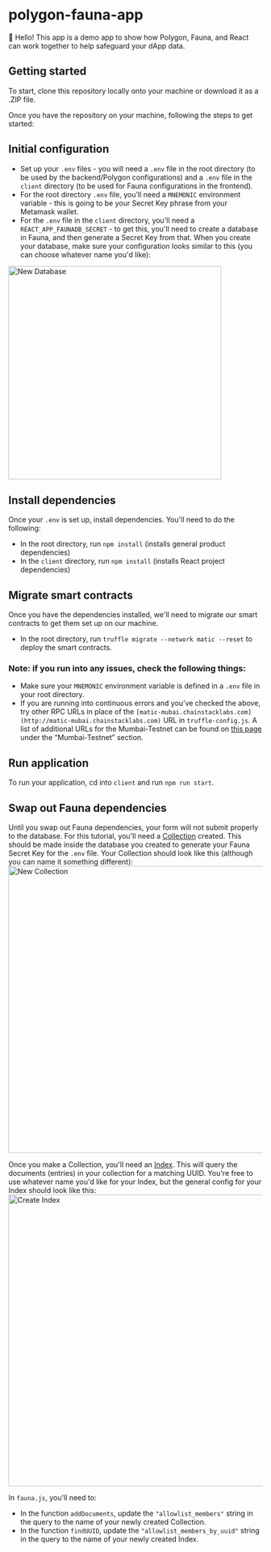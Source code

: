 # polygon-fauna-app
👋 Hello! This app is a demo app to show how Polygon, Fauna, and React can work together to help safeguard your dApp data.

## Getting started
To start, clone this repository locally onto your machine or download it as a .ZIP file.

Once you have the repository on your machine, following the steps to get started:

## Initial configuration
* Set up your `.env` files - you will need a `.env` file in the root directory (to be used by the backend/Polygon configurations) and a `.env` file in the `client` directory (to be used for Fauna configurations in the frontend).
* For the root directory `.env` file, you'll need a `MNEMONIC` environment variable - this is going to be your Secret Key phrase from your Metamask wallet.
* For the `.env` file in the `client` directory, you'll need a `REACT_APP_FAUNADB_SECRET` - to get this, you'll need to create a database in Fauna, and then generate a Secret Key from that. When you create your database, make sure your configuration looks similar to this (you can choose whatever name you'd like):
<img width="422" alt="New Database" src="https://user-images.githubusercontent.com/12901850/150664291-6078db5c-9ba8-480b-bc95-03ffda81e06e.png">

## Install dependencies
Once your `.env` is set up, install dependencies. You'll need to do the following:
* In the root directory, run `npm install` (installs general product dependencies)
* In the `client` directory, run `npm install` (installs React project dependencies)

## Migrate smart contracts
Once you have the dependencies installed, we'll need to migrate our smart contracts to get them set up on our machine.
* In the root directory, run `truffle migrate --network matic --reset` to deploy the smart contracts.

### Note: if you run into any issues, check the following things:
* Make sure your `MNEMONIC` environment variable is defined in a `.env` file in your root directory.
* If you are running into continuous errors and you’ve checked the above, try other RPC URLs in place of the `[matic-mubai.chainstacklabs.com](http://matic-mubai.chainstacklabs.com)` URL in `truffle-config.js`. A list of additional URLs for the Mumbai-Testnet can be found on [this page](https://docs.polygon.technology/docs/develop/network-details/network/) under the “Mumbai-Testnet” section.

## Run application
To run your application, cd into `client` and run `npm run start`.

## Swap out Fauna dependencies
Until you swap out Fauna dependencies, your form will not submit properly to the database.
For this tutorial, you'll need a [Collection](https://docs.fauna.com/fauna/current/learn/understanding/collections) created. This should be made inside the database you created to generate your Fauna Secret Key for the `.env` file. Your Collection should look like this (although you can name it something different):
<img width="568" alt="New Collection" src="https://user-images.githubusercontent.com/12901850/150664267-fc9f8911-d036-4657-8d66-9d9e71b6f158.png">

Once you make a Collection, you'll need an [Index](https://docs.fauna.com/fauna/current/api/fql/indexes). This will query the documents (entries) in your collection for a matching UUID. You're free to use whatever name you'd like for your Index, but the general config for your Index should look like this:
<img width="577" alt="Create Index" src="https://user-images.githubusercontent.com/12901850/150664253-7b5076db-c3cd-4ac6-aed8-5eecc5d2305b.png">

In `fauna.js`, you'll need to:
* In the function `addDocuments`, update the `"allowlist_members"` string in the query to the name of your newly created Collection.
* In the function `findUUID`, update the `"allowlist_members_by_uuid"` string in the query to the name of your newly created Index.